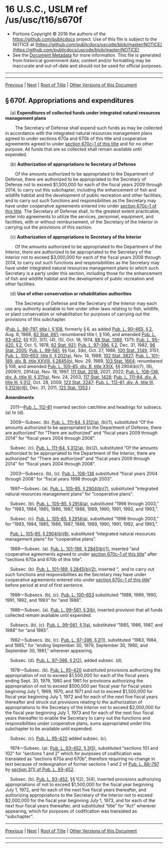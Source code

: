 ---
---

# 16 U.S.C., USLM ref /us/usc/t16/s670f

* Portions Copyright © 2016 the authors of the https://github.com/publicdocs project.
  Use of this file is subject to the NOTICE at [https://github.com/publicdocs/uscode/blob/master/NOTICE](https://github.com/publicdocs/uscode/blob/master/NOTICE)
* See the [Document Metadata](././../../../../..//README.md) for more information.
  This file is generated from historical government data; content and/or formatting may be inaccurate and out-of-date and should not be used for official purposes.

----------
----------

[Previous](./../../../../..//us/usc/t16/ch5C/schI/m__us_usc_t16_s670e–2.md) | [Next](./../../../../..//us/usc/t16/ch5C/schII/m__us_usc_t16_ch5C_schII.md) | [Root of Title](./../../../../../) | [Other Versions of this Document](https://publicdocs.github.io/go/links?ns=uslm&ref=%2Fus%2Fusc%2Ft16%2Fs670f)

## § 670f. Appropriations and expenditures

    (a) __Expenditures of collected funds under integrated natural resources management plans__ 

        The Secretary of Defense shall expend such funds as may be collected in accordance with the integrated natural resources management plans agreed to under sections 670a and 670b of this title and cooperative agreements agreed to under [section 670c–1 of this title][/us/usc/t16/s670c–1] and for no other purpose. All funds that are so collected shall remain available until expended.

    (b) __Authorization of appropriations to Secretary of Defense__ 

        Of the amounts authorized to be appropriated to the Department of Defense, there are authorized to be appropriated to the Secretary of Defense not to exceed $1,500,000 for each of the fiscal years 2009 through 2014, to carry out this subchapter, including the enhancement of fish and wildlife habitat and the development of public recreation and other facilities, and to carry out such functions and responsibilities as the Secretary may have under cooperative agreements entered into under [section 670c–1 of this title][/us/usc/t16/s670c–1]. The Secretary of Defense shall, to the greatest extent practicable, enter into agreements to utilize the services, personnel, equipment, and facilities, with or without reimbursement, of the Secretary of the Interior in carrying out the provisions of this section.

    (c) __Authorization of appropriations to Secretary of the Interior__ 

        Of the amounts authorized to be appropriated to the Department of the Interior, there are authorized to be appropriated to the Secretary of the Interior not to exceed $3,000,000 for each of the fiscal years 2009 through 2014, to carry out such functions and responsibilities as the Secretary may have under integrated natural resources management plans to which such Secretary is a party under this section, including those for the enhancement of fish and wildlife habitat and the development of public recreation and other facilities.

    (d) __Use of other conservation or rehabilitation authorities__ 

        The Secretary of Defense and the Secretary of the Interior may each use any authority available to him under other laws relating to fish, wildlife, or plant conservation or rehabilitation for purposes of carrying out the provisions of this subchapter.

([Pub. L. 86–797, title I, § 108][/us/pl/86/797/s108], formerly § 6, as added [Pub. L. 90–465, § 2][/us/pl/90/465/s2], Aug. 8, 1968, [82 Stat. 661][/us/stat/82/661]; renumbered title I, § 106, and amended [Pub. L. 93–452][/us/pl/93/452], §§ 1(2), 3(1), (4), (5), Oct. 18, 1974, [88 Stat. 1369][/us/stat/88/1369], 1375; [Pub. L. 95–420, § 2][/us/pl/95/420/s2], Oct. 5, 1978, [92 Stat. 921][/us/stat/92/921]; [Pub. L. 97–396, § 2][/us/pl/97/396/s2], Dec. 31, 1982, [96 Stat. 2005][/us/stat/96/2005]; [Pub. L. 99–561][/us/pl/99/561], §§ 1(a), 3(b), Oct. 27, 1986, [100 Stat. 3149][/us/stat/100/3149], 3151; [Pub. L. 100–653, title II, § 202(a)][/us/pl/100/653/s202/a], Nov. 14, 1988, [102 Stat. 3827][/us/stat/102/3827]; [Pub. L. 101–189, div. B, title XXVIII, § 2845(b)][/us/pl/101/189/s2845/b], Nov. 29, 1989, [103 Stat. 1664][/us/stat/103/1664]; renumbered § 108, and amended [Pub. L. 105–85, div. B, title XXIX][/us/pl/105/85], §§ 2904(b)(7), (8), 2909(1), 2914(a), Nov. 18, 1997, [111 Stat. 2018][/us/stat/111/2018], 2021, 2022; [Pub. L. 108–136, div. A, title III, § 311(a)][/us/pl/108/136/s311/a], Nov. 24, 2003, [117 Stat. 1428][/us/stat/117/1428]; [Pub. L. 111–84, div. A, title III, § 312][/us/pl/111/84/s312], Oct. 28, 2009, [123 Stat. 2247][/us/stat/123/2247]; [Pub. L. 112–81, div. A, title III, § 312(b)(6)][/us/pl/112/81/s312/b/6], Dec. 31, 2011, [125 Stat. 1353][/us/stat/125/1353].)

 __Amendments__ 

    2011—[Pub. L. 112–81][/us/pl/112/81] inserted section catchline and headings for subsecs. (a) to (d).

    2009—Subsec. (b). [Pub. L. 111–84, § 312(a)][/us/pl/111/84/s312/a], (b)(1), substituted “Of the amounts authorized to be appropriated to the Department of Defense, there are authorized” for “There are authorized” and “fiscal years 2009 through 2014” for “fiscal years 2004 through 2008”.

    Subsec. (c). [Pub. L. 111–84, § 312(a)][/us/pl/111/84/s312/a], (b)(2), substituted “Of the amounts authorized to be appropriated to the Department of the Interior, there are authorized” for “There are authorized” and “fiscal years 2009 through 2014” for “fiscal years 2004 through 2008”.

    2003—Subsecs. (b), (c). [Pub. L. 108–136][/us/pl/108/136] substituted “fiscal years 2004 through 2008” for “fiscal years 1998 through 2003”.

    1997—Subsec. (a). [Pub. L. 105–85, § 2904(b)(7)][/us/pl/105/85/s2904/b/7], substituted “integrated natural resources management plans” for “cooperative plans”.

    Subsec. (b). [Pub. L. 105–85, § 2914(a)][/us/pl/105/85/s2914/a], substituted “1998 through 2003,” for “1983, 1984, 1985, 1986, 1987, 1988, 1989, 1990, 1991, 1992, and 1993,”.

    Subsec. (c). [Pub. L. 105–85, § 2914(a)][/us/pl/105/85/s2914/a], substituted “1998 through 2003,” for “1983, 1984, 1985, 1986, 1987, 1988, 1989, 1990, 1991, 1992, and 1993,”.

    [Pub. L. 105–85, § 2904(b)(8)][/us/pl/105/85/s2904/b/8], substituted “integrated natural resources management plans” for “cooperative plans”.

    1989—Subsec. (a). [Pub. L. 101–189, § 2845(b)(1)][/us/pl/101/189/s2845/b/1], inserted “and cooperative agreements agreed to under [section 670c–1 of this title][/us/usc/t16/s670c–1]” after “sections 670a and 670b of this title”.

    Subsec. (b). [Pub. L. 101–189, § 2845(b)(2)][/us/pl/101/189/s2845/b/2], inserted “, and to carry out such functions and responsibilities as the Secretary may have under cooperative agreements entered into under [section 670c–1 of this title][/us/usc/t16/s670c–1]” before period at end of first sentence.

    1988—Subsecs. (b), (c). [Pub. L. 100–653][/us/pl/100/653] substituted “1988, 1989, 1990, 1991, 1992, and 1993” for “and 1988”.

    1986—Subsec. (a). [Pub. L. 99–561, § 3(b)][/us/pl/99/561/s3/b], inserted provision that all funds collected remain available until expended.

    Subsecs. (b), (c). [Pub. L. 99–561, § 1(a)][/us/pl/99/561/s1/a], substituted “1985, 1986, 1987, and 1988” for “and 1985”.

    1982—Subsecs. (b), (c). [Pub. L. 97–396, § 2(1)][/us/pl/97/396/s2/1], substituted “1983, 1984, and 1985,” for “ending September 30, 1979, September 30, 1980, and September 30, 1981,” wherever appearing.

    Subsec. (d). [Pub. L. 97–396, § 2(2)][/us/pl/97/396/s2/2], added subsec. (d).

    1978—Subsec. (b). [Pub. L. 95–420][/us/pl/95/420] substituted provisions authorizing the appropriation of not to exceed $1,500,000 for each of the fiscal years ending Sept. 30, 1979, 1980 and 1981 for provisions authorizing the appropriation of not to exceed $500,000 per fiscal year for fiscal years beginning July 1, 1969, 1970, and 1971 and not to exceed $1,500,000 for fiscal year beginning July 1, 1972 and for each of the next five fiscal years thereafter and struck out provisions relating to the authorization of appropriations to the Secretary of the Interior not to exceed $2,000,000 for the fiscal year beginning July 1, 1973 and for each of the next four fiscal years thereafter to enable the Secretary to carry out the functions and responsibilities under cooperative plans, sums appropriated under this subchapter to be available until expended.

    Subsec. (c). [Pub. L. 95–420][/us/pl/95/420] added subsec. (c).

    1974—Subsec. (a). [Pub. L. 93–452, § 3(5)][/us/pl/93/452/s3/5], substituted “sections 101 and 102” for “sections 1 and 2” which for purposes of codification was translated as “sections 670a and 670b”, therefore requiring no change in text because of redesignation of former sections 1 and 2 of [Pub. L. 86–797][/us/pl/86/797] by [section 3(1) of Pub. L. 93–452][/us/pl/93/452/s3/1].

    Subsec. (b). [Pub. L. 93–452][/us/pl/93/452], §§ 1(2), 3(4), inserted provisions authorizing appropriations of not to exceed $1,500,000 for the fiscal year beginning July 1, 1972, and for each of the next five fiscal years thereafter, and authorizing appropriations to the Secretary of the Interior not to exceed $2,000,000 for the fiscal year beginning July 1, 1973, and for each of the next four fiscal years thereafter, and substituted “title” for “Act” wherever appearing, which for purposes of codification was translated as “subchapter”.

----------

[Previous](./../../../../..//us/usc/t16/ch5C/schI/m__us_usc_t16_s670e–2.md) | [Next](./../../../../..//us/usc/t16/ch5C/schII/m__us_usc_t16_ch5C_schII.md) | [Root of Title](./../../../../../) | [Other Versions of this Document](https://publicdocs.github.io/go/links?ns=uslm&ref=%2Fus%2Fusc%2Ft16%2Fs670f)

----------
----------

[/us/usc/t16/s670c–1]: https://publicdocs.github.io/go/links?ns=uslm&ref=%2Fus%2Fusc%2Ft16%2Fs670c%E2%80%931
[/us/usc/t16/s670c–1]: https://publicdocs.github.io/go/links?ns=uslm&ref=%2Fus%2Fusc%2Ft16%2Fs670c%E2%80%931
[/us/pl/86/797/s108]: https://publicdocs.github.io/go/links?ns=uslm&ref=%2Fus%2Fpl%2F86%2F797%2Fs108
[/us/pl/90/465/s2]: https://publicdocs.github.io/go/links?ns=uslm&ref=%2Fus%2Fpl%2F90%2F465%2Fs2
[/us/stat/82/661]: https://publicdocs.github.io/go/links?ns=uslm&ref=%2Fus%2Fstat%2F82%2F661
[/us/pl/93/452]: https://publicdocs.github.io/go/links?ns=uslm&ref=%2Fus%2Fpl%2F93%2F452
[/us/stat/88/1369]: https://publicdocs.github.io/go/links?ns=uslm&ref=%2Fus%2Fstat%2F88%2F1369
[/us/pl/95/420/s2]: https://publicdocs.github.io/go/links?ns=uslm&ref=%2Fus%2Fpl%2F95%2F420%2Fs2
[/us/stat/92/921]: https://publicdocs.github.io/go/links?ns=uslm&ref=%2Fus%2Fstat%2F92%2F921
[/us/pl/97/396/s2]: https://publicdocs.github.io/go/links?ns=uslm&ref=%2Fus%2Fpl%2F97%2F396%2Fs2
[/us/stat/96/2005]: https://publicdocs.github.io/go/links?ns=uslm&ref=%2Fus%2Fstat%2F96%2F2005
[/us/pl/99/561]: https://publicdocs.github.io/go/links?ns=uslm&ref=%2Fus%2Fpl%2F99%2F561
[/us/stat/100/3149]: https://publicdocs.github.io/go/links?ns=uslm&ref=%2Fus%2Fstat%2F100%2F3149
[/us/pl/100/653/s202/a]: https://publicdocs.github.io/go/links?ns=uslm&ref=%2Fus%2Fpl%2F100%2F653%2Fs202%2Fa
[/us/stat/102/3827]: https://publicdocs.github.io/go/links?ns=uslm&ref=%2Fus%2Fstat%2F102%2F3827
[/us/pl/101/189/s2845/b]: https://publicdocs.github.io/go/links?ns=uslm&ref=%2Fus%2Fpl%2F101%2F189%2Fs2845%2Fb
[/us/stat/103/1664]: https://publicdocs.github.io/go/links?ns=uslm&ref=%2Fus%2Fstat%2F103%2F1664
[/us/pl/105/85]: https://publicdocs.github.io/go/links?ns=uslm&ref=%2Fus%2Fpl%2F105%2F85
[/us/stat/111/2018]: https://publicdocs.github.io/go/links?ns=uslm&ref=%2Fus%2Fstat%2F111%2F2018
[/us/pl/108/136/s311/a]: https://publicdocs.github.io/go/links?ns=uslm&ref=%2Fus%2Fpl%2F108%2F136%2Fs311%2Fa
[/us/stat/117/1428]: https://publicdocs.github.io/go/links?ns=uslm&ref=%2Fus%2Fstat%2F117%2F1428
[/us/pl/111/84/s312]: https://publicdocs.github.io/go/links?ns=uslm&ref=%2Fus%2Fpl%2F111%2F84%2Fs312
[/us/stat/123/2247]: https://publicdocs.github.io/go/links?ns=uslm&ref=%2Fus%2Fstat%2F123%2F2247
[/us/pl/112/81/s312/b/6]: https://publicdocs.github.io/go/links?ns=uslm&ref=%2Fus%2Fpl%2F112%2F81%2Fs312%2Fb%2F6
[/us/stat/125/1353]: https://publicdocs.github.io/go/links?ns=uslm&ref=%2Fus%2Fstat%2F125%2F1353
[/us/pl/112/81]: https://publicdocs.github.io/go/links?ns=uslm&ref=%2Fus%2Fpl%2F112%2F81
[/us/pl/111/84/s312/a]: https://publicdocs.github.io/go/links?ns=uslm&ref=%2Fus%2Fpl%2F111%2F84%2Fs312%2Fa
[/us/pl/111/84/s312/a]: https://publicdocs.github.io/go/links?ns=uslm&ref=%2Fus%2Fpl%2F111%2F84%2Fs312%2Fa
[/us/pl/108/136]: https://publicdocs.github.io/go/links?ns=uslm&ref=%2Fus%2Fpl%2F108%2F136
[/us/pl/105/85/s2904/b/7]: https://publicdocs.github.io/go/links?ns=uslm&ref=%2Fus%2Fpl%2F105%2F85%2Fs2904%2Fb%2F7
[/us/pl/105/85/s2914/a]: https://publicdocs.github.io/go/links?ns=uslm&ref=%2Fus%2Fpl%2F105%2F85%2Fs2914%2Fa
[/us/pl/105/85/s2914/a]: https://publicdocs.github.io/go/links?ns=uslm&ref=%2Fus%2Fpl%2F105%2F85%2Fs2914%2Fa
[/us/pl/105/85/s2904/b/8]: https://publicdocs.github.io/go/links?ns=uslm&ref=%2Fus%2Fpl%2F105%2F85%2Fs2904%2Fb%2F8
[/us/pl/101/189/s2845/b/1]: https://publicdocs.github.io/go/links?ns=uslm&ref=%2Fus%2Fpl%2F101%2F189%2Fs2845%2Fb%2F1
[/us/usc/t16/s670c–1]: https://publicdocs.github.io/go/links?ns=uslm&ref=%2Fus%2Fusc%2Ft16%2Fs670c%E2%80%931
[/us/pl/101/189/s2845/b/2]: https://publicdocs.github.io/go/links?ns=uslm&ref=%2Fus%2Fpl%2F101%2F189%2Fs2845%2Fb%2F2
[/us/usc/t16/s670c–1]: https://publicdocs.github.io/go/links?ns=uslm&ref=%2Fus%2Fusc%2Ft16%2Fs670c%E2%80%931
[/us/pl/100/653]: https://publicdocs.github.io/go/links?ns=uslm&ref=%2Fus%2Fpl%2F100%2F653
[/us/pl/99/561/s3/b]: https://publicdocs.github.io/go/links?ns=uslm&ref=%2Fus%2Fpl%2F99%2F561%2Fs3%2Fb
[/us/pl/99/561/s1/a]: https://publicdocs.github.io/go/links?ns=uslm&ref=%2Fus%2Fpl%2F99%2F561%2Fs1%2Fa
[/us/pl/97/396/s2/1]: https://publicdocs.github.io/go/links?ns=uslm&ref=%2Fus%2Fpl%2F97%2F396%2Fs2%2F1
[/us/pl/97/396/s2/2]: https://publicdocs.github.io/go/links?ns=uslm&ref=%2Fus%2Fpl%2F97%2F396%2Fs2%2F2
[/us/pl/95/420]: https://publicdocs.github.io/go/links?ns=uslm&ref=%2Fus%2Fpl%2F95%2F420
[/us/pl/95/420]: https://publicdocs.github.io/go/links?ns=uslm&ref=%2Fus%2Fpl%2F95%2F420
[/us/pl/93/452/s3/5]: https://publicdocs.github.io/go/links?ns=uslm&ref=%2Fus%2Fpl%2F93%2F452%2Fs3%2F5
[/us/pl/86/797]: https://publicdocs.github.io/go/links?ns=uslm&ref=%2Fus%2Fpl%2F86%2F797
[/us/pl/93/452/s3/1]: https://publicdocs.github.io/go/links?ns=uslm&ref=%2Fus%2Fpl%2F93%2F452%2Fs3%2F1
[/us/pl/93/452]: https://publicdocs.github.io/go/links?ns=uslm&ref=%2Fus%2Fpl%2F93%2F452


